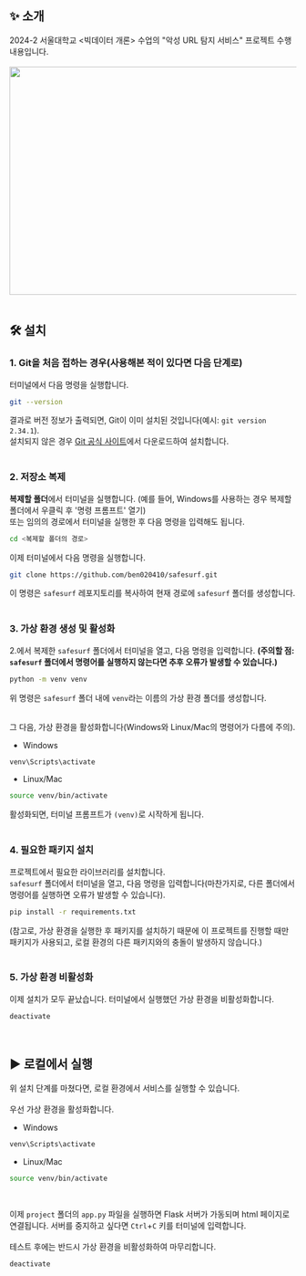 ## :sparkles: 소개
2024-2 서울대학교 <빅데이터 개론> 수업의 "악성 URL 탐지 서비스" 프로젝트 수행 내용입니다. <br>
<br>
<img src="https://github.com/user-attachments/assets/8253e463-2a12-43f2-ba4a-b3ab3115ecb9" width="900" height="400"/>
<br>
<br>

## :hammer_and_wrench: 설치

### 1. Git을 처음 접하는 경우(사용해본 적이 있다면 다음 단계로)
터미널에서 다음 명령을 실행합니다. <br>
```bash
git --version
```
결과로 버전 정보가 출력되면, Git이 이미 설치된 것입니다(예시: `git version 2.34.1`). <br>
설치되지 않은 경우 [Git 공식 사이트](https://git-scm.com/)에서 다운로드하여 설치합니다. <br>
<br>

### 2. 저장소 복제
**복제할 폴더**에서 터미널을 실행합니다. (예를 들어, Windows를 사용하는 경우 복제할 폴더에서 우클릭 후 '명령 프롬프트' 열기) <br>
또는 임의의 경로에서 터미널을 실행한 후 다음 명령을 입력해도 됩니다. <br>
```bash
cd <복제할 폴더의 경로>
```
이제 터미널에서 다음 명령을 실행합니다. <br>
```bash
git clone https://github.com/ben020410/safesurf.git
```
이 명령은 `safesurf` 레포지토리를 복사하여 현재 경로에 `safesurf` 폴더를 생성합니다. <br>
<br>

### 3. 가상 환경 생성 및 활성화
2.에서 복제한 `safesurf` 폴더에서 터미널을 열고, 다음 명령을 입력합니다.
**(주의할 점: `safesurf` 폴더에서 명령어를 실행하지 않는다면 추후 오류가 발생할 수 있습니다.)** <br>
```bash
python -m venv venv
```
위 명령은 `safesurf` 폴더 내에 `venv`라는 이름의 가상 환경 폴더를 생성합니다. <br>
<br>

그 다음, 가상 환경을 활성화합니다(Windows와 Linux/Mac의 명령어가 다름에 주의). <br>

- Windows
```bash
venv\Scripts\activate
```
- Linux/Mac
```bash
source venv/bin/activate
```
활성화되면, 터미널 프롬프트가 `(venv)`로 시작하게 됩니다. <br>
<br>

### 4. 필요한 패키지 설치
프로젝트에서 필요한 라이브러리를 설치합니다. <br>
`safesurf` 폴더에서 터미널을 열고, 다음 명령을 입력합니다(마찬가지로, 다른 폴더에서 명령어를 실행하면 오류가 발생할 수 있습니다). <br>
```bash
pip install -r requirements.txt
```
(참고로, 가상 환경을 실행한 후 패키지를 설치하기 때문에 이 프로젝트를 진행할 때만 패키지가 사용되고, 로컬 환경의 다른 패키지와의 충돌이 발생하지 않습니다.) <br>
<br>

### 5. 가상 환경 비활성화
이제 설치가 모두 끝났습니다. 터미널에서 실행했던 가상 환경을 비활성화합니다. <br>
```
deactivate
```
<br>

## :arrow_forward: 로컬에서 실행
위 설치 단계를 마쳤다면, 로컬 환경에서 서비스를 실행할 수 있습니다. <br> <br>
우선 가상 환경을 활성화합니다.
- Windows
```bash
venv\Scripts\activate
```
- Linux/Mac
```bash
source venv/bin/activate
```
<br>

이제 `project` 폴더의 `app.py` 파일을 실행하면 Flask 서버가 가동되며 html 페이지로 연결됩니다. 서버를 중지하고 싶다면 `Ctrl`+`C` 키를 터미널에 입력합니다. <br>
<br>
테스트 후에는 반드시 가상 환경을 비활성화하여 마무리합니다.
```bash
deactivate
```
